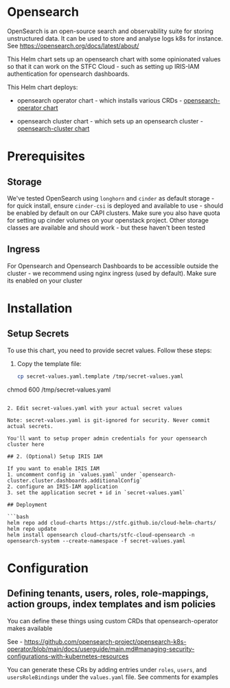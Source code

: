 # Opensearch

OpenSearch is an open-source search and observability suite for storing unstructured data. 
It can be used to store and analyse logs k8s for instance. See https://opensearch.org/docs/latest/about/

This Helm chart sets up an opensearch chart with some opinionated values so that it can work on the STFC Cloud - such as setting up IRIS-IAM authentication for opensearch dashboards.

This Helm chart deploys:
  - opensearch operator chart - which installs various CRDs - [opensearch-operator chart](https://github.com/opensearch-project/opensearch-k8s-operator/tree/main/charts/opensearch-operator)

  - opensearch cluster chart - which sets up an opensearch cluster - [opensearch-cluster chart](https://github.com/opensearch-project/opensearch-k8s-operator/tree/main/charts/opensearch-cluster)


# Prerequisites

## Storage
We've tested OpenSearch using `longhorn` and `cinder` as default storage - for quick install, ensure `cinder-csi` is deployed and available to use - should be enabled by default on our CAPI clusters. Make sure you also have quota for setting up cinder volumes on your openstack project. Other storage classes are available and should work - but these haven't been tested

## Ingress
For Opensearch and Opensearch Dashboards to be accessible outside the cluster - we recommend using nginx ingress (used by default). Make sure its enabled on your cluster


# Installation


## Setup Secrets

To use this chart, you need to provide secret values. Follow these steps:

1. Copy the template file:
   ```bash
   cp secret-values.yaml.template /tmp/secret-values.yaml
  chmod 600 /tmp/secret-values.yaml
   ```

2. Edit secret-values.yaml with your actual secret values

Note: secret-values.yaml is git-ignored for security. Never commit actual secrets.

You'll want to setup proper admin credentials for your opensearch cluster here

## 2. (Optional) Setup IRIS IAM

If you want to enable IRIS IAM 
1. uncomment config in `values.yaml` under `opensearch-cluster.cluster.dashboards.additionalConfig`
2. configure an IRIS-IAM application
3. set the application secret + id in `secret-values.yaml` 

## Deployment 

```bash
helm repo add cloud-charts https://stfc.github.io/cloud-helm-charts/
helm repo update
helm install opensearch cloud-charts/stfc-cloud-opensearch -n opensearch-system --create-namespace -f secret-values.yaml
```


# Configuration

## Defining tenants, users, roles, role-mappings, action groups, index templates and ism policies

You can define these things using custom CRDs that opensearch-operator makes available

See - https://github.com/opensearch-project/opensearch-k8s-operator/blob/main/docs/userguide/main.md#managing-security-configurations-with-kubernetes-resources 

You can generate these CRs by adding entries under `roles`, `users`, and `usersRoleBindings` under the `values.yaml` file. See comments for examples 